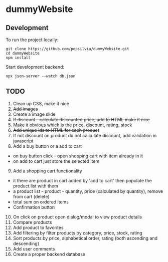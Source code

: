 # dummyWebsite

## Development

To run the project locally:

```
git clone https://github.com/popsilviu/dummyWebsite.git
cd dummyWebsite
npm install
```

Start development backend:

```
npx json-server --watch db.json
```

## TODO

1. Clean up CSS, make it nice
2. ~~Add images~~
3. Create a image slide
4. ~~If discount - calculate discounted price, add to HTML make it nice~~
5. Make it obvious which is the price, discount, rating, stock
6. ~~Add unique ids to HTML for each product~~
7. If not discount on product do not calculate discount, add validation in javascript
8. Add a buy button or a add to cart
- on buy button click - open shopping cart with item already in it
- on add to cart just store the selected item
9. Add a shopping cart functionality 
- it there are product in cart added by 'add to cart' then populate the product list with them
- a product list - product - quantity, price (calculated by quantity), remove from cart (delete)
- total sum on ordered items
- Confirmation button
10. On click on product open dialog/modal to view product details
11. Compare products
12. Add product to favorites
13. Add filtering by filter products by category, price, stock, rating
14. Sort products by price, alphabetical order, rating (both ascending and descending)
15. Add user comments
16. Create a proper backend database
